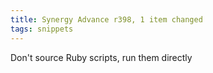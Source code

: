 ```yaml
---
title: Synergy Advance r398, 1 item changed
tags: snippets
---
```


Don't source Ruby scripts, run them directly
